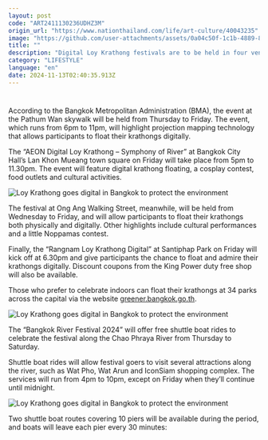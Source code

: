 ```yaml
---
layout: post
code: "ART2411130236UDHZ3M"
origin_url: "https://www.nationthailand.com/life/art-culture/40043235"
image: "https://github.com/user-attachments/assets/0a04c50f-1c1b-4889-8dab-d0d8bedb22d4"
title: ""
description: "Digital Loy Krathong festivals are to be held in four venues across Bangkok to meet the demand of those who want to preserve Thai culture without causing an impact on the environment."
category: "LIFESTYLE"
language: "en"
date: 2024-11-13T02:40:35.913Z
---
```


# 









According to the Bangkok Metropolitan Administration (BMA), the event at the Pathum Wan skywalk will be held from Thursday to Friday. The event, which runs from 6pm to 11pm, will highlight projection mapping technology that allows participants to float their krathongs digitally.

The “AEON Digital Loy Krathong – Symphony of River” at Bangkok City Hall’s Lan Khon Mueang town square on Friday will take place from 5pm to 11.30pm. The event will feature digital krathong floating, a cosplay contest, food outlets and cultural activities.

  ![Loy Krathong goes digital in Bangkok to protect the environment](https://github.com/user-attachments/assets/af18b060-9d4e-4fa2-a78e-fda6c4bb039d)

The festival at Ong Ang Walking Street, meanwhile, will be held from Wednesday to Friday, and will allow participants to float their krathongs both physically and digitally. Other highlights include cultural performances and a little Noppamas contest.

Finally, the “Rangnam Loy Krathong Digital” at Santiphap Park on Friday will kick off at 6.30pm and give participants the chance to float and admire their krathongs digitally. Discount coupons from the King Power duty free shop will also be available.

Those who prefer to celebrate indoors can float their krathongs at 34 parks across the capital via the website [greener.bangkok.go.th](https://greener.bangkok.go.th/).

  ![Loy Krathong goes digital in Bangkok to protect the environment](https://github.com/user-attachments/assets/1d12e289-9ca0-4007-bae5-e8d58d374e9d)

The “Bangkok River Festival 2024” will offer free shuttle boat rides to celebrate the festival along the Chao Phraya River from Thursday to Saturday.

Shuttle boat rides will allow festival goers to visit several attractions along the river, such as Wat Pho, Wat Arun and IconSiam shopping complex. The services will run from 4pm to 10pm, except on Friday when they’ll continue until midnight.

  ![Loy Krathong goes digital in Bangkok to protect the environment](https://github.com/user-attachments/assets/e48084a8-3ceb-4d9e-adf1-42171ca6e79d)

Two shuttle boat routes covering 10 piers will be available during the period, and boats will leave each pier every 30 minutes: